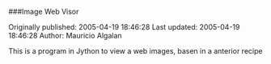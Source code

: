###Image Web Visor

Originally published: 2005-04-19 18:46:28
Last updated: 2005-04-19 18:46:28
Author: Mauricio Algalan

This is a program in Jython to view a web images, basen in a anterior recipe